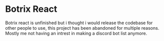 # Botrix React
Botrix react is unfinished but i thought i would release the codebase for other people to use, this project has been abandoned for multiple reasons. Mostly me not having an intrest in making a discord bot list anymore. 
